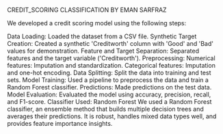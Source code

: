 CREDIT_SCORING CLASSIFICATION BY EMAN SARFRAZ

We developed a credit scoring model using the following steps:

Data Loading: Loaded the dataset from a CSV file.
Synthetic Target Creation: Created a synthetic 'Creditworth' column with 'Good' and 'Bad' values for demonstration.
Feature and Target Separation: Separated features and the target variable ('Creditworth').
Preprocessing:
Numerical features: Imputation and standardization.
Categorical features: Imputation and one-hot encoding.
Data Splitting: Split the data into training and test sets.
Model Training: Used a pipeline to preprocess the data and train a Random Forest classifier.
Predictions: Made predictions on the test data.
Model Evaluation: Evaluated the model using accuracy, precision, recall, and F1-score.
Classifier Used: Random Forest
We used a Random Forest classifier, an ensemble method that builds multiple decision trees and averages their predictions. It is robust, handles mixed data types well, and provides feature importance insights.






